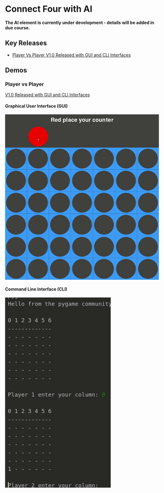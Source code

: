 # Connect Four with AI

**The AI element is currently under development - details will be added in due course.**

## Key Releases
* [Player Vs Player V1.0 Released with GUI and CLI Interfaces](https://github.com/maw101/ConnectFourAI/releases/tag/PvP-V1.0)


## Demos
### Player vs Player
[V1.0 Released with GUI and CLI Interfaces](https://github.com/maw101/ConnectFourAI/releases/tag/PvP-V1.0)
#### Graphical User Interface (GUI)
![](player_vs_player_gui_demo.gif)

#### Command Line Interface (CLI)
![](player_vs_player_cli_demo.gif)
